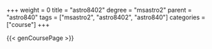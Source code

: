 +++
weight = 0
title = "astro8402"
degree = "msastro2"
parent = "astro840"
tags = ["msastro2", "astro8402", "astro840"]
categories = ["course"]
+++

{{< genCoursePage >}}
